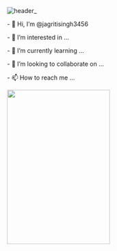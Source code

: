 
<img src="[https://user-images.githubusercontent.com/64314222/157037595-5bec952f-d3c5-41d3-a1fb-bca50f7715e1.png(https://img.freepik.com/premium-photo/tech-innovations-software-action_810293-205131.jpg?w=1060)](https://img.freepik.com/free-vector/blue-futuristic-networking-technology_53876-97395.jpg?w=996&t=st=1712514186~exp=1712514786~hmac=81ec99b591ab511c18aaf27645c9831d2af5db35496afda102424c84d508b048)" alt="header_" style="max-width: 100%;">
<section>
  <div class="container">
    <div class="row">
      <div class="col-md-6">
        <p>- 👋 Hi, I’m @jagritisingh3456 </p>
        <p> - 👀 I’m interested in ...</p>
        <p>- 🌱 I’m currently learning ...</p>
        <p> - 💞️ I’m looking to collaborate on ...</p>
        <p> - 📫 How to reach me ...</p>     
      </div>
      <div class="col-md-6">
        <img width="240" height="360" src="https://camo.githubusercontent.com/97dace0413a314c53f364c50fedf0ae52966885822041ef2848398583e64a471/68747470733a2f2f64656d6f322e77706f70616c2e636f6d2f67616d69636f2f77702d636f6e74656e742f75706c6f6164732f323032332f31322f68315f696d672d332e706e67" alt="" data-canonical-src="https://demo2.wpopal.com/gamico/wp-content/uploads/2023/12/h1_img-3.png" style="max-width: 100%;">
      </div>
    </div>
  </div>
</section>

<!---
jagritisingh3456/jagritisingh3456 is a ✨ special ✨ repository because its `README.md` (this file) appears on your GitHub profile.
You can click the Preview link to take a look at your changes.
--->

